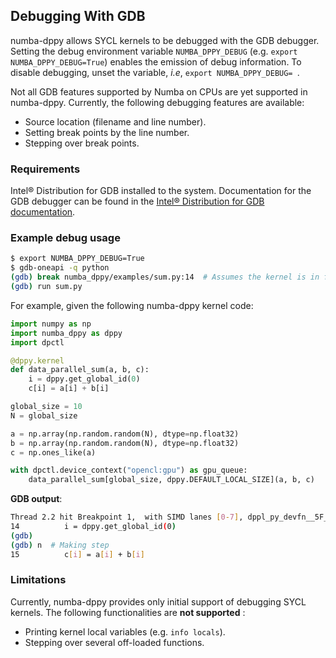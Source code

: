 ## Debugging With GDB

numba-dppy allows SYCL kernels to be debugged with the GDB debugger.
Setting the debug environment variable `NUMBA_DPPY_DEBUG` (e.g.
`export NUMBA_DPPY_DEBUG=True`) enables the emission of debug information.
To disable debugging, unset the variable, *i.e*, `export NUMBA_DPPY_DEBUG= `.

Not all GDB features supported by Numba on CPUs are yet supported in numba-dppy.
Currently, the following debugging features are available:
- Source location (filename and line number).
- Setting break points by the line number.
- Stepping over break points.

### Requirements

Intel® Distribution for GDB installed to the system.
Documentation for the GDB debugger can be found in the
[Intel® Distribution for GDB documentation](https://software.intel.com/content/www/us/en/develop/tools/oneapi/components/distribution-for-gdb.html).

### Example debug usage

```bash
$ export NUMBA_DPPY_DEBUG=True
$ gdb-oneapi -q python
(gdb) break numba_dppy/examples/sum.py:14  # Assumes the kernel is in file sum.py, at line 14
(gdb) run sum.py
```

For example, given the following numba-dppy kernel code:
```python
import numpy as np
import numba_dppy as dppy
import dpctl

@dppy.kernel
def data_parallel_sum(a, b, c):
    i = dppy.get_global_id(0)
    c[i] = a[i] + b[i]

global_size = 10
N = global_size

a = np.array(np.random.random(N), dtype=np.float32)
b = np.array(np.random.random(N), dtype=np.float32)
c = np.ones_like(a)

with dpctl.device_context("opencl:gpu") as gpu_queue:
    data_parallel_sum[global_size, dppy.DEFAULT_LOCAL_SIZE](a, b, c)
```

**GDB output**:
```bash
Thread 2.2 hit Breakpoint 1,  with SIMD lanes [0-7], dppl_py_devfn__5F__5F_main_5F__5F__2E_data_5F_parallel_5F_sum_24_1_2E_array_28_float32_2C__20_1d_2C__20_C_29__2E_array_28_float32_2C__20_1d_2C__20_C_29__2E_array_28_float32_2C__20_1d_2C__20_C_29_ () at sum.py:14
14          i = dppy.get_global_id(0)
(gdb)
(gdb) n  # Making step
15          c[i] = a[i] + b[i]
```


### Limitations

Currently, numba-dppy provides only initial support of debugging SYCL kernels.
The following functionalities are **not supported** :
- Printing kernel local variables (e.g. ```info locals```).
- Stepping over several off-loaded functions.
